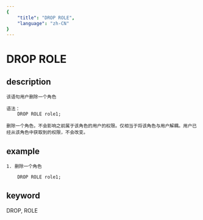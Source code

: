 ```yaml
---
{
    "title": "DROP ROLE",
    "language": "zh-CN"
}
---
```


<!-- 
Licensed to the Apache Software Foundation (ASF) under one
or more contributor license agreements.  See the NOTICE file
distributed with this work for additional information
regarding copyright ownership.  The ASF licenses this file
to you under the Apache License, Version 2.0 (the
"License"); you may not use this file except in compliance
with the License.  You may obtain a copy of the License at

  http://www.apache.org/licenses/LICENSE-2.0

Unless required by applicable law or agreed to in writing,
software distributed under the License is distributed on an
"AS IS" BASIS, WITHOUT WARRANTIES OR CONDITIONS OF ANY
KIND, either express or implied.  See the License for the
specific language governing permissions and limitations
under the License.
-->

# DROP ROLE

## description

    该语句用户删除一个角色
    
    语法：
        DROP ROLE role1;
        
    删除一个角色，不会影响之前属于该角色的用户的权限。仅相当于将该角色与用户解耦。用户已经从该角色中获取到的权限，不会改变。

## example

    1. 删除一个角色
   
        DROP ROLE role1;

## keyword

   DROP, ROLE

